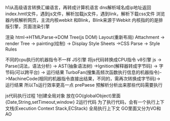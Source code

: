 h1从高级语言转换汇编语言，再转成计算机语言
dns解析域名成ip地址返回index.hmtl文件，遇到js文件，解析加载js文件，遇到link，解析下载css文件
浏览器内核解析网页，主流内核webkit 和Blink，Blink来源于Webkit
内核指的的是排版引擎，页面渲染引擎

渲染 html->HTMLParse->DOM Tree(js DOM)  Layout(重新布局)
                        Attachment ->   render Tree -> painting(绘制) -> Display
Style Sheets ->CSS Parse -> Style Rules

不同的cpu执行的机器指令不一样
JS引擎  将js代码转换成CPU指令
v8引擎   js -> Parse(词法，语法分析) -> AST(抽象语法树) ->Ignition(解释器转成字节码) -> 字节码(可以跨平台) -> 运行结果
TurboFan(搜集高频次函数执行信息的机器指令)->MachineCode(相同的机器指令直接出结果，不同的，需再次转换成字节码)-> 运行结果
所以Ts运行效率更高一点 
prePaese 预解析分析出来那些代码需要执行

js代码执行过程
1创建全局对象 放在GO(globalObject)里面 {Date,String,setTimeout,window}
2运行代码 为了执行代码，会有一个执行上下文栈(Execution Context Stack,ECStack) 全局执行上下文
 GO里面又分为VO和AO